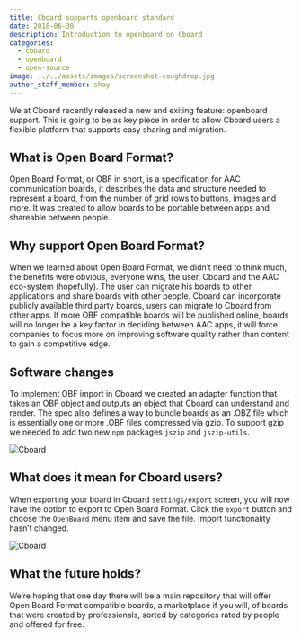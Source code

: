 ```yaml
---
title: Cboard supports openboard standard
date: 2018-06-30
description: Introduction to openboard on Cboard
categories:
  - cboard
  - openboard
  - open-source
image: ../../assets/images/screenshot-coughdrop.jpg
author_staff_member: shay
---
```

We at Cboard recently released a new and exiting feature: openboard support.
This is going to be as key piece in order to allow Cboard users a flexible platform that supports easy sharing and migration.

## What is Open Board Format?
Open Board Format, or OBF in short, is a specification for AAC communication boards, it describes the data and structure needed to represent a board, from the number of grid rows to buttons, images and more. It was created to allow boards to be portable between apps and shareable between people.

## Why support Open Board Format?
When we learned about Open Board Format, we didn’t need to think much, the benefits were obvious, everyone wins, the user, Cboard and the AAC eco-system (hopefully).
The user can migrate his boards to other applications and share boards with other people.
Cboard can incorporate publicly available third party boards, users can migrate to Cboard from other apps.
If more OBF compatible boards will be published online, boards will no longer be a key factor in deciding between AAC apps, it will force companies to focus more on improving software quality rather than content to gain a competitive edge.
 
## Software changes
To implement OBF import in Cboard we created an adapter function that takes an OBF object and outputs an object that Cboard can understand and render. The spec also defines a way to bundle boards as an .OBZ file which is essentially one or more .OBF files compressed via gzip. To support gzip we needed to add two new `npm` packages `jszip` and `jszip-utils`.

![Cboard](/images/app/import.png)

## What does it mean for Cboard users?
When exporting your board in Cboard `settings/export` screen, you will now have the option to export to Open Board Format. Click the `export` button and choose the `OpenBoard` menu item and save the file. Import functionality hasn’t changed.

![Cboard](/images/app/export.png)

## What the future holds?
We’re hoping that one day there will be a main repository that will offer Open Board Format compatible boards, a marketplace if you will, of boards that were created by professionals, sorted by categories rated by people and offered for free.
